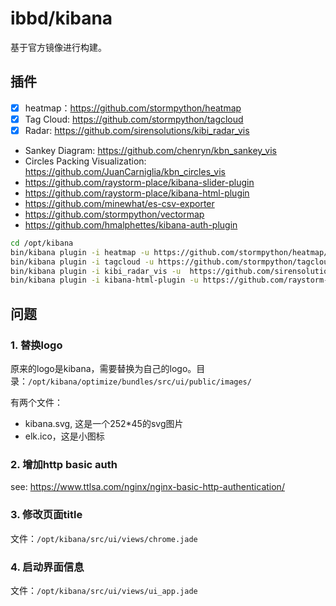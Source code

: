 # ibbd/kibana

基于官方镜像进行构建。

## 插件

- [x] heatmap：https://github.com/stormpython/heatmap 
- [x] Tag Cloud: https://github.com/stormpython/tagcloud
- [x] Radar: https://github.com/sirensolutions/kibi_radar_vis
- Sankey Diagram: https://github.com/chenryn/kbn_sankey_vis 
- Circles Packing Visualization: https://github.com/JuanCarniglia/kbn_circles_vis
- https://github.com/raystorm-place/kibana-slider-plugin
- https://github.com/raystorm-place/kibana-html-plugin
- https://github.com/minewhat/es-csv-exporter
- https://github.com/stormpython/vectormap
- https://github.com/hmalphettes/kibana-auth-plugin

```sh
cd /opt/kibana
bin/kibana plugin -i heatmap -u https://github.com/stormpython/heatmap/archive/master.zip
bin/kibana plugin -i tagcloud -u https://github.com/stormpython/tagcloud/archive/master.zip
bin/kibana plugin -i kibi_radar_vis -u  https://github.com/sirensolutions/kibi_radar_vis/archive/0.1.0.zip
bin/kibana plugin -i kibana-html-plugin -u https://github.com/raystorm-place/kibana-html-plugin/archive/master.zip
```

## 问题

### 1. 替换logo

原来的logo是kibana，需要替换为自己的logo。目录：`/opt/kibana/optimize/bundles/src/ui/public/images/`

有两个文件：

- kibana.svg, 这是一个252*45的svg图片
- elk.ico，这是小图标

### 2. 增加http basic auth

see: https://www.ttlsa.com/nginx/nginx-basic-http-authentication/

### 3. 修改页面title

文件：`/opt/kibana/src/ui/views/chrome.jade`

### 4. 启动界面信息

文件：`/opt/kibana/src/ui/views/ui_app.jade`


